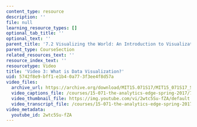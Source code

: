 ```yaml
---
content_type: resource
description: ''
file: null
learning_resource_types: []
optional_tab_title: ''
optional_text: ''
parent_title: '7.2 Visualizing the World: An Introduction to Visualization'
parent_type: CourseSection
related_resources_text: ''
resource_index_text: ''
resourcetype: Video
title: 'Video 3: What is Data Visualization?'
uid: 5742f8e9-bff1-e1b4-0a77-3f3ee4f8d57a
video_files:
  archive_url: https://archive.org/download/MIT15.071S17/MIT15_071S17_Session_7.2.05_300k.mp4
  video_captions_file: /courses/15-071-the-analytics-edge-spring-2017/7750eac028ff5409878d7d8f7b74ad53_2wtc5Su-fZA.vtt
  video_thumbnail_file: https://img.youtube.com/vi/2wtc5Su-fZA/default.jpg
  video_transcript_file: /courses/15-071-the-analytics-edge-spring-2017/63a96c1230b4308b64ba3dd6f0b87f39_2wtc5Su-fZA.pdf
video_metadata:
  youtube_id: 2wtc5Su-fZA
---
```

